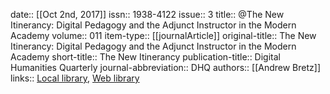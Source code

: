 date:: [[Oct 2nd, 2017]]
issn:: 1938-4122
issue:: 3
title:: @The New Itinerancy: Digital Pedagogy and the Adjunct Instructor in the Modern Academy
volume:: 011
item-type:: [[journalArticle]]
original-title:: The New Itinerancy: Digital Pedagogy and the Adjunct Instructor in the Modern Academy
short-title:: The New Itinerancy
publication-title:: Digital Humanities Quarterly
journal-abbreviation:: DHQ
authors:: [[Andrew Bretz]]
links:: [Local library](zotero://select/groups/2386895/items/9PF9NXWU), [Web library](https://www.zotero.org/groups/2386895/items/9PF9NXWU)
